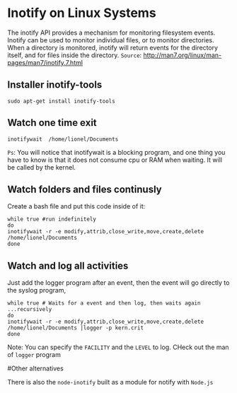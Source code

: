 # Inotify on Linux Systems
The inotify API provides a mechanism for monitoring filesystem
       events.  Inotify can be used to monitor individual files, or to
       monitor directories.  When a directory is monitored, inotify will
       return events for the directory itself, and for files inside the
       directory.
`Source`: http://man7.org/linux/man-pages/man7/inotify.7.html
## Installer inotify-tools

```
sudo apt-get install inotify-tools
```
## Watch one time exit

```
inotifywait  /home/lionel/Documents
```
`Ps`: You will notice that   inotifywait is a blocking program, and one thing you have to know is that it does not consume cpu or 
RAM when waiting. It will be called by the kernel.

## Watch folders and files continusly

Create a bash file and put this code inside of it:

```
while true #run indefinitely
do 
inotifywait -r -e modify,attrib,close_write,move,create,delete /home/lionel/Documents
done
```
## Watch and log all activities 

Just add  the logger program after an event, then the event will go directly to the syslog program,

```
while true # Waits for a event and then log, then waits again ...recursively
do 
inotifywait -r -e modify,attrib,close_write,move,create,delete /home/lionel/Documents |logger -p kern.crit
done
```
Note: You can specify the `FACILITY` and the `LEVEL` to log. CHeck out the man of `logger` program

#Other alternatives

There is also the `node-inotify` built as a module for notify with `Node.js`

